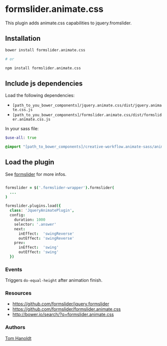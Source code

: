 # formslider.animate.css
This plugin adds animate.css capabilities to jquery.fromslider.
## Installation
```bash
bower install formslider.animate.css

# or

npm install formslider.animate.css
```

## Include js dependencies
Load the following dependencies:
  * `[path_to_you_bower_components]/jquery.animate.css/dist/jquery.animate.css.js`
  * `[path_to_you_bower_components]/formslider.animate.css/dist/formslider.animate.css.js`

In your sass file:
```sass
$use-all: true

@import "[path_to_bower_components]/creative-workflow.animate-sass/animate"
```


## Load the plugin
See [formslider](https://github.com/formslider/jquery.formslider) for more infos.

```coffee

formslider = $('.formslider-wrapper').formslider(
  ...
)

formslider.plugins.load({
  class: 'JqueryAnimatePlugin',
  config:
    duration: 1000
    selector: '.answer'
    next:
      inEffect:  'swingReverse'
      outEffect: 'swingReverse'
    prev:
      inEffect:  'swing'
      outEffect: 'swing'
  })
```

### Events
Triggers `do-equal-height` after animation finish.

### Resources
  * https://github.com/formslider/jquery.formslider
  * https://github.com/formslider/formslider.animate.css
  * http://bower.io/search/?q=formslider.animate.css

### Authors

  [Tom Hanoldt](https://www.tomhanoldt.info)

